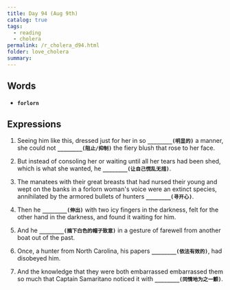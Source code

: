 ```yaml
---
title: Day 94 (Aug 9th)
catalog: true
tags: 
  - reading
  - cholera
permalink: /r_cholera_d94.html
folder: love_cholera
summary: 
---
```


## Words

-   <b data-toggle="tooltip" data-original-title="{{site.data.glossary.forlorn}}">`forlorn`</b>



## Expressions

1.  Seeing him like this, dressed just for her in so <b data-toggle="tooltip" data-original-title="{{site.data.answers.id_a}}">`________(明显的)`</b> a manner, she could not <b data-toggle="tooltip" data-original-title="{{site.data.answers.id_a2}}">`________(阻止/抑制)`</b> the fiery blush that rose to her face.

2.  But instead of consoling her or waiting until all her tears had been shed, which is what she wanted, he <b data-toggle="tooltip" data-original-title="{{site.data.answers.id_b}}">`________(让自己慌乱无措)`</b>.

3.  The manatees with their great breasts that had nursed their young and wept on the banks in a forlorn woman's voice were an extinct species, annihilated by the armored bullets of hunters <b data-toggle="tooltip" data-original-title="{{site.data.answers.id_c}}">`________(寻开心)`</b>.

4.  Then he <b data-toggle="tooltip" data-original-title="{{site.data.answers.id_d}}">`________(伸出)`</b> with two icy fingers in the darkness, felt for the other hand in the darkness, and found it waiting for him.

5.  And he <b data-toggle="tooltip" data-original-title="{{site.data.answers.id_e}}">`________(摘下白色的帽子致意)`</b> in a gesture of farewell from another boat out of the past.

6.  Once, a hunter from North Carolina, his papers <b data-toggle="tooltip" data-original-title="{{site.data.answers.id_f}}">`________(依法有效的)`</b>, had disobeyed him.

7.  And the knowledge that they were both embarrassed embarrassed them so much that Captain Samaritano noticed it with <b data-toggle="tooltip" data-original-title="{{site.data.answers.id_g}}">`________(同情地为之一颤)`</b>.
